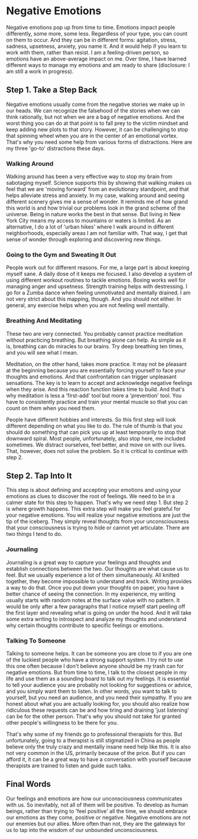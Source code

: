 # Negative Emotions

Negative emotions pop up from time to time. Emotions impact people differently, some more, some less. Regardless of your type, you can count on them to occur. And they can be in different forms: agitation, stress, sadness, upsetness, anxiety, you name it. And it would help if you learn to work with them, rather than resist. I am a feeling-driven person, so emotions have an above-average impact on me. Over time, I have learned different ways to manage my emotions and am ready to share (disclosure: I am still a work in progress).

## Step 1. Take a Step Back
Negative emotions usually come from the negative stories we make up in our heads. We can recognize the falsehood of the stories when we can think rationally, but not when we are a bag of negative emotions. And the worst thing you can do at that point is to fall prey to the victim mindset and keep adding new plots to that story. However, it can be challenging to stop that spinning wheel when you are in the center of an emotional vortex. That's why you need some help from various forms of distractions. Here are my three 'go-to' distractions these days.

### Walking Around
Walking around has been a very effective way to stop my brain from sabotaging myself. Science supports this by showing that walking makes us feel that we are 'moving forward' from an evolutionary standpoint, and that helps alleviate stress and anxiety. In my case, walking around and seeing different scenery gives me a sense of wonder. It reminds me of how grand this world is and how trivial our problems look in the grand scheme of the universe. Being in nature works the best in that sense. But living in New York City means my access to mountains or waters is limited. As an alternative, I do a lot of 'urban hikes' where I walk around in different neighborhoods, especially areas I am not familiar with. That way, I get that sense of wonder through exploring and discovering new things.

### Going to the Gym and Sweating It Out
People work out for different reasons. For me, a large part is about keeping myself sane. A daily dose of it keeps me focused. I also develop a system of using different workout routines to tackle emotions. Boxing works well for managing anger and upsetness. Strength training helps with destressing. I go for a Zumba dance when feeling unmotivated and mentally drained. I am not very strict about this mapping, though. And you should not either. In general, any exercise helps when you are not feeling well mentally.

### Breathing And Meditating
These two are very connected. You probably cannot practice meditation without practicing breathing. But breathing alone can help. As simple as it is, breathing can do miracles to our brains. Try deep breathing ten times, and you will see what I mean. 

Meditation, on the other hand, takes more practice. It may not be pleasant at the beginning because you are essentially forcing yourself to face your thoughts and emotions. And that confrontation can trigger unpleasant sensations. The key is to learn to accept and acknowledge negative feelings when they arise. And this reaction function takes time to build. And that's why meditation is less a 'first-add' tool but more a 'prevention' tool. You have to consistently practice and train your mental muscle so that you can count on them when you need them.

People have different hobbies and interests. So this first step will look different depending on what you like to do. The rule of thumb is that you should do something that can pick you up at least temporarily to stop that downward spiral. Most people, unfortunately, also stop here, me included sometimes. We distract ourselves, feel better, and move on with our lives. That, however, does not solve the problem. So it is critical to continue with step 2.

## Step 2. Tap Into It
This step is about defining and accepting your emotions and using your emotions as clues to discover the root of feelings. We need to be in a calmer state for this step to happen. That's why we need step 1. But step 2 is where growth happens. This extra step will make you feel grateful for your negative emotions. You will realize your negative emotions are just the tip of the iceberg. They simply reveal thoughts from your unconsciousness that your consciousness is trying to hide or cannot yet articulate. There are two things I tend to do.

### Journaling
Journaling is a great way to capture your feelings and thoughts and establish connections between the two. Our thoughts are what cause us to feel. But we usually experience a lot of them simultaneously. All knitted together, they become impossible to understand and track. Writing provides a way to do that. Once you put down your thoughts on paper, you have a better chance of seeing the connection. In my experience, my writing usually starts with random notes at the surface value with no pattern. It would be only after a few paragraphs that I notice myself start peeling off the first layer and revealing what is going on under the hood. And it will take some extra writing to introspect and analyze my thoughts and understand why certain thoughts contribute to specific feelings or emotions.

### Talking To Someone
Talking to someone helps. It can be someone you are close to if you are one of the luckiest people who have a strong support system. I try not to use this one often because I don't believe anyone should be my trash can for negative emotions. But from time to time, I talk to the closest people in my life and use them as a sounding board to talk out my feelings. It is essential to tell your audience you are probably not looking for suggestions or advice, and you simply want them to listen. In other words, you want to talk to yourself, but you need an audience, and you need their sympathy. If you are honest about what you are actually looking for, you should also realize how ridiculous these requests can be and how tiring and draining 'just listening' can be for the other person. That's why you should not take for granted other people's willingness to be there for you.

That's why some of my friends go to professional therapists for this. But unfortunately, going to a therapist is still stigmatized in China as people believe only the truly crazy and mentally insane need help like this. It is also not very common in the US, primarily because of the price. But if you can afford it, it can be a great way to have a conversation with yourself because therapists are trained to listen and guide such talks.

## Final Words
Our feelings and emotions are how our unconsciousness communicates with us. So inevitably, not all of them will be positive. To develop as human beings, rather than trying to 'feel positive' all the time, we should embrace our emotions as they come, positive or negative. Negative emotions are not our enemies but our allies. More often than not, they are the gateways for us to tap into the wisdom of our unbounded unconsciousness.
